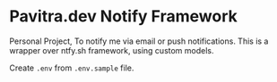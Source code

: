 # Pavitra.dev Notify Framework

Personal Project, To notify me via email or push notifications.
This is a wrapper over ntfy.sh framework, using custom models.

Create `.env` from `.env.sample` file.